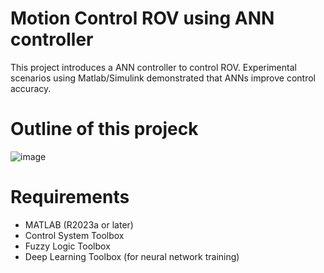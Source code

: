 # Motion Control ROV using ANN controller
This project introduces a ANN controller to control ROV. Experimental scenarios using Matlab/Simulink demonstrated that ANNs improve control accuracy.
# Outline of this projeck

![image](https://github.com/user-attachments/assets/a4457d53-bb30-47a3-b22a-c2758443d855)

# Requirements
- MATLAB (R2023a or later)
- Control System Toolbox
- Fuzzy Logic Toolbox
- Deep Learning Toolbox (for neural network training)

